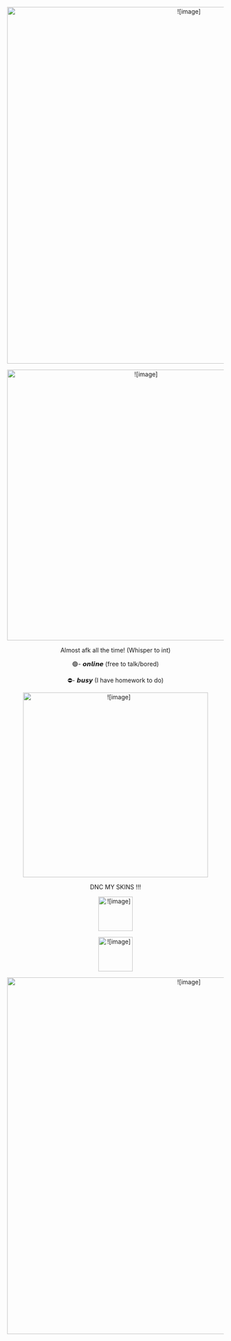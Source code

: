  <p align="center"> <img width="830" src="https://files.catbox.moe/kkl53j.png" alt = ![image]>
 <p align="center"> <img width="630" src="https://github.com/user-attachments/assets/655d65bc-7030-44c3-9b8a-01e8a48b7dfc" alt = ![image]>
</p>  
<p align="center">Almost afk all the time! (Whisper to int)
<p align="center">🟢- 𝙤𝙣𝙡𝙞𝙣𝙚 (free to talk/bored)
<p align="center">⛔- 𝙗𝙪𝙨𝙮 (I have homework to do)
<p align="center">
  <img width="430" src="https://files.catbox.moe/2bzd4m.gif" alt = ![image]>
</p>
<p align="center"> DNC MY SKINS !!!
<p align="center"> <img width="80" src="https://files.catbox.moe/1dkrdl.gif" alt = ![image]> <p align="center"> <img width="80" src="https://files.catbox.moe/1dkrdl.gif" alt = ![image]>
<p align="center"> <img width="830" src="https://files.catbox.moe/n79ve8.png" alt = ![image]>
